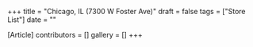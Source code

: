+++
title = "Chicago, IL (7300 W Foster Ave)"
draft = false
tags = ["Store List"]
date = ""

[Article]
contributors = []
gallery = []
+++